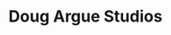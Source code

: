 ---
title: "Doug Argue Studios"
description: "Website design and development for a fine artist based in New York City."
date: ""
website: "http://dougargue.com/"
featured: false
gallery: 
- 
  url: "/assets/images/portfolio-dougargue-2.jpg"
  caption: " "
- 
  url: "/assets/images/portfolio-dougargue-1.jpg"
  caption: " "
tags: "development,art,responsive"
---